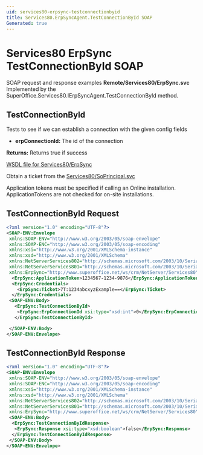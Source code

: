 ```yaml
---
uid: services80-erpsync-testconnectionbyid
title: Services80.ErpSyncAgent.TestConnectionById SOAP
Generated: true
---
```


# Services80 ErpSync TestConnectionById SOAP

SOAP request and response examples **Remote/Services80/ErpSync.svc**
Implemented by the <see cref="M:SuperOffice.Services80.IErpSyncAgent.TestConnectionById">SuperOffice.Services80.IErpSyncAgent.TestConnectionById</see> method.

## TestConnectionById

Tests to see if we can establish a connection with the given config fields

* **erpConnectionId:** The id of the connection

**Returns:** Returns true if success


[WSDL file for Services80/ErpSync](../Services80-ErpSync.md)

Obtain a ticket from the [Services80/SoPrincipal.svc](../SoPrincipal/index.md)

Application tokens must be specified if calling an Online installation. ApplicationTokens are not checked for on-site installations.

## TestConnectionById Request

```xml
<?xml version="1.0" encoding="UTF-8"?>
<SOAP-ENV:Envelope
 xmlns:SOAP-ENV="http://www.w3.org/2003/05/soap-envelope"
 xmlns:SOAP-ENC="http://www.w3.org/2003/05/soap-encoding"
 xmlns:xsi="http://www.w3.org/2001/XMLSchema-instance"
 xmlns:xsd="http://www.w3.org/2001/XMLSchema"
 xmlns:NetServerServices802="http://schemas.microsoft.com/2003/10/Serialization/Arrays"
 xmlns:NetServerServices801="http://schemas.microsoft.com/2003/10/Serialization/"
 xmlns:ErpSync="http://www.superoffice.net/ws/crm/NetServer/Services80">
  <ErpSync:ApplicationToken>1234567-1234-9876</ErpSync:ApplicationToken>
  <ErpSync:Credentials>
    <ErpSync:Ticket>7T:1234abcxyzExample==</ErpSync:Ticket>
  </ErpSync:Credentials>
 <SOAP-ENV:Body>
   <ErpSync:TestConnectionById>
    <ErpSync:ErpConnectionId xsi:type="xsd:int">0</ErpSync:ErpConnectionId>
   </ErpSync:TestConnectionById>

 </SOAP-ENV:Body>
</SOAP-ENV:Envelope>

```


## TestConnectionById Response

```xml
<?xml version="1.0" encoding="UTF-8"?>
<SOAP-ENV:Envelope
 xmlns:SOAP-ENV="http://www.w3.org/2003/05/soap-envelope"
 xmlns:SOAP-ENC="http://www.w3.org/2003/05/soap-encoding"
 xmlns:xsi="http://www.w3.org/2001/XMLSchema-instance"
 xmlns:xsd="http://www.w3.org/2001/XMLSchema"
 xmlns:NetServerServices802="http://schemas.microsoft.com/2003/10/Serialization/Arrays"
 xmlns:NetServerServices801="http://schemas.microsoft.com/2003/10/Serialization/"
 xmlns:ErpSync="http://www.superoffice.net/ws/crm/NetServer/Services80">
 <SOAP-ENV:Body>
  <ErpSync:TestConnectionByIdResponse>
   <ErpSync:Response xsi:type="xsd:boolean">false</ErpSync:Response>
  </ErpSync:TestConnectionByIdResponse>
 </SOAP-ENV:Body>
</SOAP-ENV:Envelope>

```

